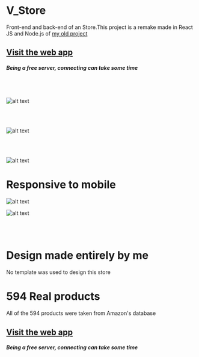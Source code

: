 # V_Store
Front-end and back-end of an Store.This project is a remake made in React JS and Node.js of [my old project](https://github.com/VitorFigm/V_Store)
## [Visit the web app](http://v-store--node.herokuapp.com/)
##### Being a free server, connecting can take some time
<br>
<br>

![alt text](https://i.imgur.com/AVwnkZK.png)

<br>
<br>

![alt text](https://i.imgur.com/l72mouY.png)

<br>
<br>

![alt text](https://i.imgur.com/fbfvFs3.png)

# Responsive to mobile

![alt text](https://i.imgur.com/CYANrac.png)

![alt text](https://i.imgur.com/nBVIWSN.png)

<br>
<br>

# Design made entirely by me
No template was used to design this store

# 594 Real products
All of the 594 products were taken from Amazon's database


## [Visit the web app](http://v-store--node.herokuapp.com/)
##### Being a free server, connecting can take some time
